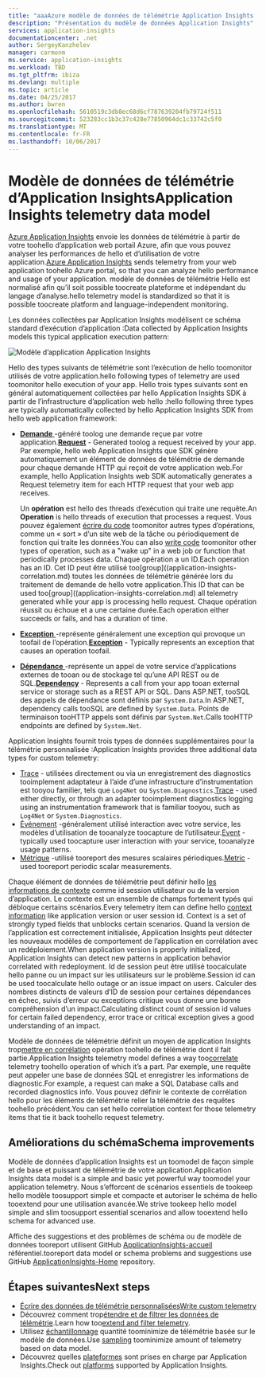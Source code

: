 ```yaml
---
title: "aaaAzure modèle de données de télémétrie Application Insights | Documents Microsoft"
description: "Présentation du modèle de données Application Insights"
services: application-insights
documentationcenter: .net
author: SergeyKanzhelev
manager: carmonm
ms.service: application-insights
ms.workload: TBD
ms.tgt_pltfrm: ibiza
ms.devlang: multiple
ms.topic: article
ms.date: 04/25/2017
ms.author: bwren
ms.openlocfilehash: 5610519c3db8ec68d6cf787639204fb79724f511
ms.sourcegitcommit: 523283cc1b3c37c428e77850964dc1c33742c5f0
ms.translationtype: MT
ms.contentlocale: fr-FR
ms.lasthandoff: 10/06/2017
---
```

# <a name="application-insights-telemetry-data-model"></a><span data-ttu-id="15aa5-103">Modèle de données de télémétrie d’Application Insights</span><span class="sxs-lookup"><span data-stu-id="15aa5-103">Application Insights telemetry data model</span></span>

<span data-ttu-id="15aa5-104">[Azure Application Insights](app-insights-overview.md) envoie les données de télémétrie à partir de votre toohello d’application web portail Azure, afin que vous pouvez analyser les performances de hello et d’utilisation de votre application.</span><span class="sxs-lookup"><span data-stu-id="15aa5-104">[Azure Application Insights](app-insights-overview.md) sends telemetry from your web application toohello Azure portal, so that you can analyze hello performance and usage of your application.</span></span> <span data-ttu-id="15aa5-105">modèle de données de télémétrie Hello est normalisé afin qu’il soit possible toocreate plateforme et indépendant du langage d’analyse.</span><span class="sxs-lookup"><span data-stu-id="15aa5-105">hello telemetry model is standardized so that it is possible toocreate platform and language-independent monitoring.</span></span> 

<span data-ttu-id="15aa5-106">Les données collectées par Application Insights modélisent ce schéma standard d’exécution d’application :</span><span class="sxs-lookup"><span data-stu-id="15aa5-106">Data collected by Application Insights models this typical application execution pattern:</span></span>

![Modèle d’application Application Insights](./media/application-insights-data-model/application-insights-data-model.png)

<span data-ttu-id="15aa5-108">Hello des types suivants de télémétrie sont l’exécution de hello toomonitor utilisés de votre application.</span><span class="sxs-lookup"><span data-stu-id="15aa5-108">hello following types of telemetry are used toomonitor hello execution of your app.</span></span> <span data-ttu-id="15aa5-109">Hello trois types suivants sont en général automatiquement collectées par hello Application Insights SDK à partir de l’infrastructure d’application web hello :</span><span class="sxs-lookup"><span data-stu-id="15aa5-109">hello following three types are typically automatically collected by hello Application Insights SDK from hello web application framework:</span></span>

* <span data-ttu-id="15aa5-110">[**Demande** ](application-insights-data-model-request-telemetry.md) -généré toolog une demande reçue par votre application.</span><span class="sxs-lookup"><span data-stu-id="15aa5-110">[**Request**](application-insights-data-model-request-telemetry.md) - Generated toolog a request received by your app.</span></span> <span data-ttu-id="15aa5-111">Par exemple, hello web Application Insights que SDK génère automatiquement un élément de données de télémétrie de demande pour chaque demande HTTP qui reçoit de votre application web.</span><span class="sxs-lookup"><span data-stu-id="15aa5-111">For example, hello Application Insights web SDK automatically generates a Request telemetry item for each HTTP request that your web app receives.</span></span> 

    <span data-ttu-id="15aa5-112">Un **opération** est hello des threads d’exécution qui traite une requête.</span><span class="sxs-lookup"><span data-stu-id="15aa5-112">An **Operation** is hello threads of execution that processes a request.</span></span> <span data-ttu-id="15aa5-113">Vous pouvez également [écrire du code](app-insights-api-custom-events-metrics.md#trackrequest) toomonitor autres types d’opérations, comme un « sort » d’un site web de la tâche ou périodiquement de fonction qui traite les données.</span><span class="sxs-lookup"><span data-stu-id="15aa5-113">You can also [write code](app-insights-api-custom-events-metrics.md#trackrequest) toomonitor other types of operation, such as a "wake up" in a web job or function that periodically processes data.</span></span>  <span data-ttu-id="15aa5-114">Chaque opération a un ID.</span><span class="sxs-lookup"><span data-stu-id="15aa5-114">Each operation has an ID.</span></span> <span data-ttu-id="15aa5-115">Cet ID peut être utilisé too[group]((application-insights-correlation.md) toutes les données de télémétrie générée lors du traitement de demande de hello votre application.</span><span class="sxs-lookup"><span data-stu-id="15aa5-115">This ID that can be used too[group]((application-insights-correlation.md) all telemetry generated while your app is processing hello request.</span></span> <span data-ttu-id="15aa5-116">Chaque opération réussit ou échoue et a une certaine durée.</span><span class="sxs-lookup"><span data-stu-id="15aa5-116">Each operation either succeeds or fails, and has a duration of time.</span></span>
* <span data-ttu-id="15aa5-117">[**Exception** ](application-insights-data-model-exception-telemetry.md) -représente généralement une exception qui provoque un toofail de l’opération.</span><span class="sxs-lookup"><span data-stu-id="15aa5-117">[**Exception**](application-insights-data-model-exception-telemetry.md) - Typically represents an exception that causes an operation toofail.</span></span>
* <span data-ttu-id="15aa5-118">[**Dépendance** ](application-insights-data-model-dependency-telemetry.md) -représente un appel de votre service d’applications externes de tooan ou de stockage tel qu’une API REST ou de SQL.</span><span class="sxs-lookup"><span data-stu-id="15aa5-118">[**Dependency**](application-insights-data-model-dependency-telemetry.md) - Represents a call from your app tooan external service or storage such as a REST API or SQL.</span></span> <span data-ttu-id="15aa5-119">Dans ASP.NET, tooSQL des appels de dépendance sont définis par `System.Data`.</span><span class="sxs-lookup"><span data-stu-id="15aa5-119">In ASP.NET, dependency calls tooSQL are defined by `System.Data`.</span></span> <span data-ttu-id="15aa5-120">Points de terminaison tooHTTP appels sont définis par `System.Net`.</span><span class="sxs-lookup"><span data-stu-id="15aa5-120">Calls tooHTTP endpoints are defined by `System.Net`.</span></span> 

<span data-ttu-id="15aa5-121">Application Insights fournit trois types de données supplémentaires pour la télémétrie personnalisée :</span><span class="sxs-lookup"><span data-stu-id="15aa5-121">Application Insights provides three additional data types for custom telemetry:</span></span>

* <span data-ttu-id="15aa5-122">[Trace](application-insights-data-model-trace-telemetry.md) - utilisées directement ou via un enregistrement des diagnostics tooimplement adaptateur à l’aide d’une infrastructure d’instrumentation est tooyou familier, tels que `Log4Net` ou `System.Diagnostics`.</span><span class="sxs-lookup"><span data-stu-id="15aa5-122">[Trace](application-insights-data-model-trace-telemetry.md) - used either directly, or through an adapter tooimplement diagnostics logging using an instrumentation framework that is familiar tooyou, such as `Log4Net` or `System.Diagnostics`.</span></span>
* <span data-ttu-id="15aa5-123">[Événement](application-insights-data-model-event-telemetry.md) -généralement utilisé interaction avec votre service, les modèles d’utilisation de tooanalyze toocapture de l’utilisateur.</span><span class="sxs-lookup"><span data-stu-id="15aa5-123">[Event](application-insights-data-model-event-telemetry.md) - typically used toocapture user interaction with your service, tooanalyze usage patterns.</span></span>
* <span data-ttu-id="15aa5-124">[Métrique](application-insights-data-model-metric-telemetry.md) -utilisé tooreport des mesures scalaires périodiques.</span><span class="sxs-lookup"><span data-stu-id="15aa5-124">[Metric](application-insights-data-model-metric-telemetry.md) - used tooreport periodic scalar measurements.</span></span>

<span data-ttu-id="15aa5-125">Chaque élément de données de télémétrie peut définir hello [les informations de contexte](application-insights-data-model-context.md) comme id session utilisateur ou de la version d’application. Le contexte est un ensemble de champs fortement typés qui débloque certains scénarios.</span><span class="sxs-lookup"><span data-stu-id="15aa5-125">Every telemetry item can define hello [context information](application-insights-data-model-context.md) like application version or user session id. Context is a set of strongly typed fields that unblocks certain scenarios.</span></span> <span data-ttu-id="15aa5-126">Quand la version de l’application est correctement initialisée, Application Insights peut détecter les nouveaux modèles de comportement de l’application en corrélation avec un redéploiement.</span><span class="sxs-lookup"><span data-stu-id="15aa5-126">When application version is properly initialized, Application Insights can detect new patterns in application behavior correlated with redeployment.</span></span> <span data-ttu-id="15aa5-127">Id de session peut être utilisé toocalculate hello panne ou un impact sur les utilisateurs sur le problème.</span><span class="sxs-lookup"><span data-stu-id="15aa5-127">Session id can be used toocalculate hello outage or an issue impact on users.</span></span> <span data-ttu-id="15aa5-128">Calculer des nombres distincts de valeurs d’ID de session pour certaines dépendances en échec, suivis d’erreur ou exceptions critique vous donne une bonne compréhension d’un impact.</span><span class="sxs-lookup"><span data-stu-id="15aa5-128">Calculating distinct count of session id values for certain failed dependency, error trace or critical exception gives a good understanding of an impact.</span></span>

<span data-ttu-id="15aa5-129">Modèle de données de télémétrie définit un moyen de application Insights trop[mettre en corrélation](application-insights-correlation.md) opération toohello de télémétrie dont il fait partie.</span><span class="sxs-lookup"><span data-stu-id="15aa5-129">Application Insights telemetry model defines a way too[correlate](application-insights-correlation.md) telemetry toohello operation of which it’s a part.</span></span> <span data-ttu-id="15aa5-130">Par exemple, une requête peut appeler une base de données SQL et enregistrer les informations de diagnostic.</span><span class="sxs-lookup"><span data-stu-id="15aa5-130">For example, a request can make a SQL Database calls and recorded diagnostics info.</span></span> <span data-ttu-id="15aa5-131">Vous pouvez définir le contexte de corrélation hello pour les éléments de télémétrie relier la télémétrie des requêtes toohello précédent.</span><span class="sxs-lookup"><span data-stu-id="15aa5-131">You can set hello correlation context for those telemetry items that tie it back toohello request telemetry.</span></span>

## <a name="schema-improvements"></a><span data-ttu-id="15aa5-132">Améliorations du schéma</span><span class="sxs-lookup"><span data-stu-id="15aa5-132">Schema improvements</span></span>

<span data-ttu-id="15aa5-133">Modèle de données d’application Insights est un toomodel de façon simple et de base et puissant de télémétrie de votre application.</span><span class="sxs-lookup"><span data-stu-id="15aa5-133">Application Insights data model is a simple and basic yet powerful way toomodel your application telemetry.</span></span> <span data-ttu-id="15aa5-134">Nous s’efforcent de scénarios essentiels de tookeep hello modèle toosupport simple et compacte et autoriser le schéma de hello tooextend pour une utilisation avancée.</span><span class="sxs-lookup"><span data-stu-id="15aa5-134">We strive tookeep hello model simple and slim toosupport essential scenarios and allow tooextend hello schema for advanced use.</span></span>

<span data-ttu-id="15aa5-135">Affiche des suggestions et des problèmes de schéma ou de modèle de données tooreport utilisent GitHub [ApplicationInsights-accueil](https://github.com/Microsoft/ApplicationInsights-Home/labels/schema) référentiel.</span><span class="sxs-lookup"><span data-stu-id="15aa5-135">tooreport data model or schema problems and suggestions use GitHub [ApplicationInsights-Home](https://github.com/Microsoft/ApplicationInsights-Home/labels/schema) repository.</span></span>

## <a name="next-steps"></a><span data-ttu-id="15aa5-136">Étapes suivantes</span><span class="sxs-lookup"><span data-stu-id="15aa5-136">Next steps</span></span>

- [<span data-ttu-id="15aa5-137">Écrire des données de télémétrie personnalisées</span><span class="sxs-lookup"><span data-stu-id="15aa5-137">Write custom telemetry</span></span>](app-insights-api-custom-events-metrics.md)
- <span data-ttu-id="15aa5-138">Découvrez comment trop[étendre et de filtrer les données de télémétrie](app-insights-api-filtering-sampling.md).</span><span class="sxs-lookup"><span data-stu-id="15aa5-138">Learn how too[extend and filter telemetry](app-insights-api-filtering-sampling.md).</span></span>
- <span data-ttu-id="15aa5-139">Utilisez [échantillonnage](app-insights-sampling.md) quantité toominimize de télémétrie basée sur le modèle de données.</span><span class="sxs-lookup"><span data-stu-id="15aa5-139">Use [sampling](app-insights-sampling.md) toominimize amount of telemetry based on data model.</span></span>
- <span data-ttu-id="15aa5-140">Découvrez quelles [plateformes](app-insights-platforms.md) sont prises en charge par Application Insights.</span><span class="sxs-lookup"><span data-stu-id="15aa5-140">Check out [platforms](app-insights-platforms.md) supported by Application Insights.</span></span>
